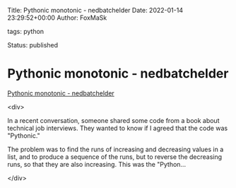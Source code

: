 Title: Pythonic monotonic - nedbatchelder
Date: 2022-01-14 23:29:52+00:00
Author: FoxMaSk 

tags: python

Status: published





# Pythonic monotonic - nedbatchelder

[Pythonic monotonic - nedbatchelder](https://nedbatchelder.com/blog/202108/pythonic_monotonic.html)

&lt;div&gt;

In a recent conversation, someone shared some code from a book about
technical job interviews. They wanted to know if I agreed that the code
was &#34;Pythonic.&#34;

The problem was to find the runs of increasing and decreasing values in
a list, and to produce a sequence of the runs, but to reverse the
decreasing runs, so that they are also increasing. This was the
&#34;Python...

&lt;/div&gt;